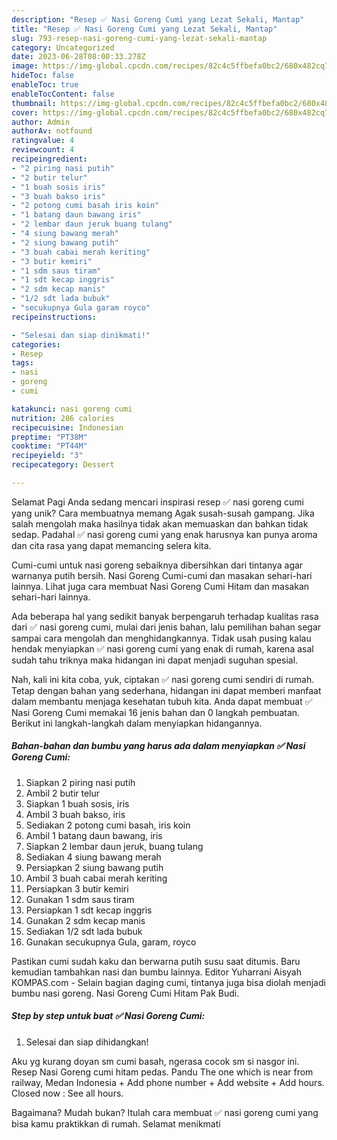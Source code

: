 ```yaml
---
description: "Resep ✅️ Nasi Goreng Cumi yang Lezat Sekali, Mantap"
title: "Resep ✅️ Nasi Goreng Cumi yang Lezat Sekali, Mantap"
slug: 793-resep-nasi-goreng-cumi-yang-lezat-sekali-mantap
category: Uncategorized
date: 2023-06-28T08:00:33.278Z
image: https://img-global.cpcdn.com/recipes/82c4c5ffbefa0bc2/680x482cq70/nasi-goreng-cumi-foto-resep-utama.jpg
hideToc: false
enableToc: true
enableTocContent: false
thumbnail: https://img-global.cpcdn.com/recipes/82c4c5ffbefa0bc2/680x482cq70/nasi-goreng-cumi-foto-resep-utama.jpg
cover: https://img-global.cpcdn.com/recipes/82c4c5ffbefa0bc2/680x482cq70/nasi-goreng-cumi-foto-resep-utama.jpg
author: Admin
authorAv: notfound
ratingvalue: 4
reviewcount: 4
recipeingredient:
- "2 piring nasi putih"
- "2 butir telur"
- "1 buah sosis iris"
- "3 buah bakso iris"
- "2 potong cumi basah iris koin"
- "1 batang daun bawang iris"
- "2 lembar daun jeruk buang tulang"
- "4 siung bawang merah"
- "2 siung bawang putih"
- "3 buah cabai merah keriting"
- "3 butir kemiri"
- "1 sdm saus tiram"
- "1 sdt kecap inggris"
- "2 sdm kecap manis"
- "1/2 sdt lada bubuk"
- "secukupnya Gula garam royco"
recipeinstructions:

- "Selesai dan siap dinikmati!"
categories:
- Resep
tags:
- nasi
- goreng
- cumi

katakunci: nasi goreng cumi 
nutrition: 286 calories
recipecuisine: Indonesian
preptime: "PT38M"
cooktime: "PT44M"
recipeyield: "3"
recipecategory: Dessert

---
```



Selamat Pagi Anda sedang mencari inspirasi resep ✅️ nasi goreng cumi yang unik? Cara membuatnya memang Agak susah-susah gampang. Jika salah mengolah maka hasilnya tidak akan memuaskan dan bahkan tidak sedap. Padahal ✅️ nasi goreng cumi yang enak harusnya kan punya aroma dan cita rasa yang dapat memancing selera kita.


Cumi-cumi untuk nasi goreng sebaiknya dibersihkan dari tintanya agar warnanya putih bersih. Nasi Goreng Cumi-cumi dan masakan sehari-hari lainnya. Lihat juga cara membuat Nasi Goreng Cumi Hitam dan masakan sehari-hari lainnya.

Ada beberapa hal yang sedikit banyak berpengaruh terhadap kualitas rasa dari ✅️ nasi goreng cumi, mulai dari jenis bahan, lalu pemilihan bahan segar sampai cara mengolah dan menghidangkannya. Tidak usah pusing kalau hendak menyiapkan ✅️ nasi goreng cumi yang enak di rumah, karena asal sudah tahu triknya maka hidangan ini dapat menjadi suguhan spesial.


Nah, kali ini kita coba, yuk, ciptakan ✅️ nasi goreng cumi sendiri di rumah. Tetap dengan bahan yang sederhana, hidangan ini dapat memberi manfaat dalam membantu menjaga kesehatan tubuh kita. Anda dapat membuat ✅️ Nasi Goreng Cumi memakai 16 jenis bahan dan 0 langkah pembuatan. Berikut ini langkah-langkah dalam menyiapkan hidangannya.

<!--inarticleads1-->

##### Bahan-bahan dan bumbu yang harus ada dalam menyiapkan ✅️ Nasi Goreng Cumi:

1. Siapkan 2 piring nasi putih
1. Ambil 2 butir telur
1. Siapkan 1 buah sosis, iris
1. Ambil 3 buah bakso, iris
1. Sediakan 2 potong cumi basah, iris koin
1. Ambil 1 batang daun bawang, iris
1. Siapkan 2 lembar daun jeruk, buang tulang
1. Sediakan 4 siung bawang merah
1. Persiapkan 2 siung bawang putih
1. Ambil 3 buah cabai merah keriting
1. Persiapkan 3 butir kemiri
1. Gunakan 1 sdm saus tiram
1. Persiapkan 1 sdt kecap inggris
1. Gunakan 2 sdm kecap manis
1. Sediakan 1/2 sdt lada bubuk
1. Gunakan secukupnya Gula, garam, royco


Pastikan cumi sudah kaku dan berwarna putih susu saat ditumis. Baru kemudian tambahkan nasi dan bumbu lainnya. Editor Yuharrani Aisyah KOMPAS.com - Selain bagian daging cumi, tintanya juga bisa diolah menjadi bumbu nasi goreng. Nasi Goreng Cumi Hitam Pak Budi. 

<!--inarticleads2-->

##### Step by step untuk buat ✅️ Nasi Goreng Cumi:


1. Selesai dan siap dihidangkan!

Aku yg kurang doyan sm cumi basah, ngerasa cocok sm si nasgor ini. Resep Nasi Goreng cumi hitam pedas. Pandu The one which is near from railway, Medan Indonesia + Add phone number + Add website + Add hours. Closed now : See all hours. 

Bagaimana? Mudah bukan? Itulah cara membuat ✅️ nasi goreng cumi yang bisa kamu praktikkan di rumah. Selamat menikmati
